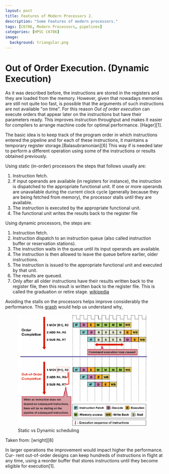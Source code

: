 ```yaml
---
layout: post
title: Features of Modern Processors 2.
description: "Some Features of modern processors."
tags: [C6786, Modern Processors, pipelines]
categories: [HPSC C6786]
image:
  background: triangular.png
---
```


# Out of Order Execution. (Dynamic Execution)

As it was  described before, the instructions are stored in the registers and they  are loaded from the memory. However, given that nowadays memories are still not quite too fast, is possible that the arguments of such instructions are not available "on time". For this reason *Out of order execution* can execute orders that appear later on the instructions but have their parameters ready. This improves instruction throughput and makes it easier for compilers to arrange machine code for optimal performance. [Hager][1]. 

The basic idea is to keep track of the program order in which
instructions entered the pipeline and for each of these instructions, it maintains a temporary register storage.[Balasubramonian][6] This way if is needed later to perform a different operation using some of the instructions or results obtained previously. 

Using static (in-order) processors the steps that follows usually are:

1. Instruction fetch.
2. If input operands are available (in registers for instance), the instruction is dispatched to the appropriate functional unit. If one or more operands are unavailable during the current clock cycle (generally because they are being fetched from memory), the processor stalls until they are available.
3. The instruction is executed by the appropriate functional unit.
4. The functional unit writes the results back to the register file

Using dynamic processors, the steps are:

1. Instruction fetch.
2. Instruction dispatch to an instruction queue (also called instruction buffer or reservation stations).
3. The instruction waits in the queue until its input operands are available.  
4. The instruction is then allowed to leave the queue before earlier, older instructions.
5. The instruction is issued to the appropriate functional unit and executed by that unit.
6. The results are queued.
7. Only after all older instructions have their results written back to the register file, then this result is written back to the register file. This is called the graduation or retire stage.
[wikipedia](https://en.wikipedia.org/wiki/Out-of-order_execution#Basic_concept)


Avoiding the stalls on the processors helps improve considerably the performance. This [graph](http://renesasrulz.com/doctor_micro/rx_blog/b/weblog/archive/2010/05/17/pipeline-and-out-of-order-instruction-execution-optimize-performance.aspx) would help us understand why, 

<figure class="center">
    <img src="/images/dynamic1.png" alt="" width="500">
    <figcaption>Static vs Dynamic scheduling</figcaption>
</figure>
Taken from: [wright][8]

In larger operations the improvement would impact higher the performance. Cur- rent out-of-order designs can keep hundreds of instructions in flight at any time, using a reorder buffer that stores instructions until they become eligible for execution[1].